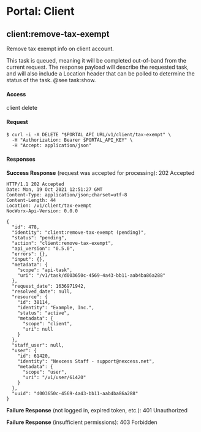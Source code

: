 # Portal: Client

## client:remove-tax-exempt
Remove tax exempt info on client account.

This task is queued, meaning it will be completed out-of-band from the current request. The response payload will describe the requested task, and will also include a Location header that can be polled to determine the status of the task. @see task:show.

#### Access
client delete

#### Request
```
$ curl -i -X DELETE "$PORTAL_API_URL/v1/client/tax-exempt" \
  -H "Authorization: Bearer $PORTAL_API_KEY" \
  -H "Accept: application/json"
```

#### Responses
**Success Response** (request was accepted for processing): 202 Accepted
```
HTTP/1.1 202 Accepted
Date: Mon, 19 Oct 2021 12:51:27 GMT
Content-Type: application/json;charset=utf-8
Content-Length: 44
Location: /v1/client/tax-exempt
NocWorx-Api-Version: 0.0.0

{
  "id": 478,
  "identity": "client:remove-tax-exempt (pending)",
  "status": "pending",
  "action": "client:remove-tax-exempt",
  "api_version": "0.5.0",
  "errors": {},
  "input": {},
  "metadata": {
    "scope": "api-task",
    "uri": "/v1/task/d003650c-4569-4a43-bb11-aab4ba86a288"
  },
  "request_date": 1636971942,
  "resolved_date": null,
  "resource": {
    "id": 38114,
    "identity": "Example, Inc.",
    "status": "active",
    "metadata": {
      "scope": "client",
      "uri": null
    }
  },
  "staff_user": null,
  "user": {
    "id": 61420,
    "identity": "Nexcess Staff - support@nexcess.net",
    "metadata": {
      "scope": "user",
      "uri": "/v1/user/61420"
    }
  },
  "uuid": "d003650c-4569-4a43-bb11-aab4ba86a288"
}
```

**Failure Response** (not logged in, expired token, etc.): 401 Unauthorized

**Failure Response** (insufficient permissions): 403 Forbidden
